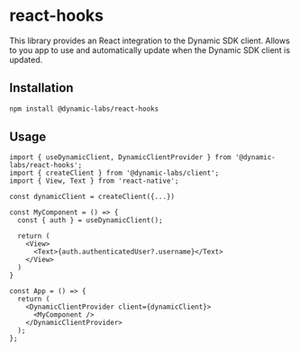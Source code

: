 # react-hooks

This library provides an React integration to the Dynamic SDK client.
Allows to you app to use and automatically update when the Dynamic SDK client is updated.

## Installation

```bash
npm install @dynamic-labs/react-hooks
```

## Usage

```tsx
import { useDynamicClient, DynamicClientProvider } from '@dynamic-labs/react-hooks';
import { createClient } from '@dynamic-labs/client';
import { View, Text } from 'react-native';

const dynamicClient = createClient({...})

const MyComponent = () => {
  const { auth } = useDynamicClient();

  return (
    <View>
      <Text>{auth.authenticatedUser?.username}</Text>
    </View>
  )
}

const App = () => {
  return (
    <DynamicClientProvider client={dynamicClient}>
      <MyComponent />
    </DynamicClientProvider>
  );
};
```
